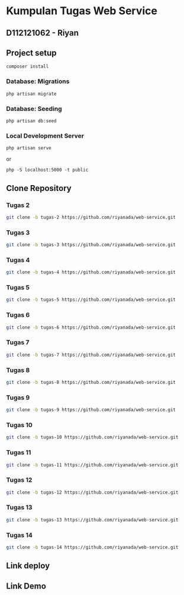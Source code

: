 # Kumpulan Tugas Web Service

## D112121062 -  Riyan

## Project setup
```
composer install
```

### Database: Migrations

```
php artisan migrate
```

### Database: Seeding
```
php artisan db:seed
```

### Local Development Server
```
php artisan serve
```
or
```
php -S localhost:5000 -t public
```

## Clone Repository 
### Tugas 2
```sh
git clone -b tugas-2 https://github.com/riyanada/web-service.git
```
### Tugas 3
```sh
git clone -b tugas-3 https://github.com/riyanada/web-service.git
```
### Tugas 4
```sh
git clone -b tugas-4 https://github.com/riyanada/web-service.git
```
### Tugas 5
```sh
git clone -b tugas-5 https://github.com/riyanada/web-service.git
```
### Tugas 6
```sh
git clone -b tugas-6 https://github.com/riyanada/web-service.git
```
### Tugas 7
```sh
git clone -b tugas-7 https://github.com/riyanada/web-service.git
```
### Tugas 8
```sh
git clone -b tugas-8 https://github.com/riyanada/web-service.git
```
### Tugas 9
```sh
git clone -b tugas-9 https://github.com/riyanada/web-service.git
```
### Tugas 10
```sh
git clone -b tugas-10 https://github.com/riyanada/web-service.git
```
### Tugas 11
```sh
git clone -b tugas-11 https://github.com/riyanada/web-service.git
```
### Tugas 12
```sh
git clone -b tugas-12 https://github.com/riyanada/web-service.git
```
### Tugas 13
```sh
git clone -b tugas-13 https://github.com/riyanada/web-service.git
```
### Tugas 14
```sh
git clone -b tugas-14 https://github.com/riyanada/web-service.git
```

## Link deploy


## Link Demo

